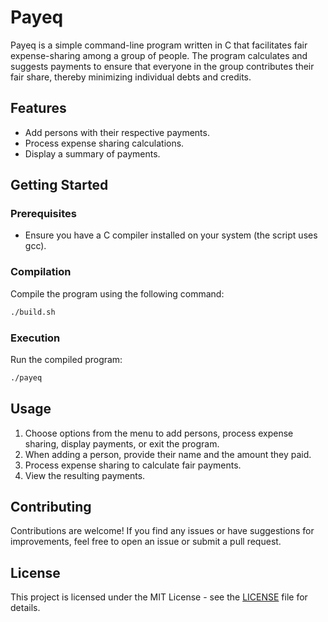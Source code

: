 # Payeq

Payeq is a simple command-line program written in C that facilitates fair expense-sharing among a group of people. The program calculates and suggests payments to ensure that everyone in the group contributes their fair share, thereby minimizing individual debts and credits.

## Features

- Add persons with their respective payments.
- Process expense sharing calculations.
- Display a summary of payments.

## Getting Started

### Prerequisites

- Ensure you have a C compiler installed on your system (the script uses gcc).

### Compilation

Compile the program using the following command:

```bash
./build.sh
```

### Execution

Run the compiled program:

```bash
./payeq
```

## Usage

1. Choose options from the menu to add persons, process expense sharing, display payments, or exit the program.
2. When adding a person, provide their name and the amount they paid.
3. Process expense sharing to calculate fair payments.
4. View the resulting payments.

## Contributing

Contributions are welcome! If you find any issues or have suggestions for improvements, feel free to open an issue or submit a pull request.

## License

This project is licensed under the MIT License - see the [LICENSE](LICENSE) file for details.
